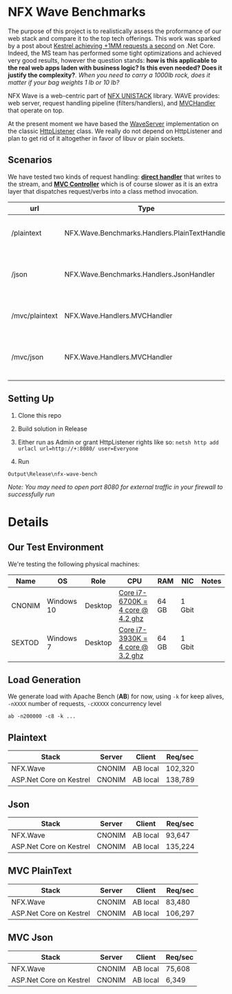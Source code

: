 # NFX Wave Benchmarks
The purpose of this project is to realistically assess the proformance of our web stack and compare it to the top tech offerings. This work was sparked by a post about  [Kestrel achieving +1MM requests a second](https://www.ageofascent.com/2016/02/18/asp-net-core-exeeds-1-15-million-requests-12-6-gbps/) on .Net Core. Indeed, the MS team has performed some tight optimizations and achieved very good results, however the question stands: **how is this applicable to the real web apps laden with business logic? Is this even needed? Does it justify the complexity?**. *When you need to carry a 1000lb rock, does it matter if your bag weights 1 lb or 10 lb?*

NFX Wave is a web-centric part of [NFX UNISTACK](https://github.com/aumcode/nfx) library. WAVE provides: web server, request handling pipeline (filters/handlers), and [MVCHandler](https://github.com/aumcode/nfx/blob/master/Source/NFX.Wave/Handlers/MVCHandler.cs) that operate on top.

At the present moment we have based the [WaveServer](https://github.com/aumcode/nfx/blob/master/Source/NFX.Wave/WaveServer.cs) implementation on the classic [HttpListener](https://msdn.microsoft.com/en-us/library/system.net.httplistener(v=vs.110).aspx) class. We really do not depend on HttpListener and plan to get rid of it altogether in favor of libuv or plain sockets.


## Scenarios

We have tested two kinds of request handling:  [**direct handler**](./Source/NFX.Wave.Benchmarks/Handlers) that writes to the stream, and [**MVC Controller**](./Source/NFX.Wave.Benchmarks/Controllers) which is of course slower as it is an extra layer that dispatches request/verbs into a class method invocation.

| url | Type | MVC Action | Description |
| --- | ---- | ------ | ----------- |
| /plaintext | NFX.Wave.Benchmarks.Handlers.PlainTextHandler | n/a |Return Plain Text with direct writing |
| /json | NFX.Wave.Benchmarks.Handlers.JsonHandler | n/a |Return simple JSON with direct writing |
| /mvc/plaintext | NFX.Wave.Handlers.MVCHandler | Index.PlainText |Return Plain Text using MVC handler |
| /mvc/json | NFX.Wave.Handlers.MVCHandler | Index.Json |Return simple JSON using MVC handler |

## Setting Up

1. Clone this repo

1. Build solution in Release

1. Either run as Admin or grant HttpListener rights like so: `netsh http add urlacl url=http://+:8080/ user=Everyone`

1. Run
```
Output\Release\nfx-wave-bench
```

*Note: You may need to open port 8080 for external traffic in your firewall to successfully run*

# Details

## Our Test Environment
We're testing the following physical machines:


| Name | OS | Role | CPU | RAM | NIC | Notes |
| ---- | --- | ---- | --- | --- | --- | ----- |
| CNONIM | Windows 10 | Desktop | [Core i7-6700K = 4 core @ 4.2 ghz](https://ark.intel.com/products/88195/Intel-Core-i7-6700K-Processor-8M-Cache-up-to-4_20-GHz) | 64 GB | 1 Gbit | |
| SEXTOD | Windows 7 | Desktop | [Core i7-3930K = 4 core @ 3.2 ghz](https://ark.intel.com/products/63697/Intel-Core-i7-3930K-Processor-12M-Cache-up-to-3_80-GHz)| 64 GB | 1 Gbit | |

## Load Generation
We generate load with Apache Bench (**AB**) for now, using `-k` for keep alives, `-nXXXX` number of requests, `-cXXXXX` concurrency level

```
ab -n200000 -c8 -k ...
```

## Plaintext

| Stack | Server | Client | Req/sec |
| ----- | ------ | ------- | ------- |
| NFX.Wave | CNONIM | AB local |  102,320 |
| ASP.Net Core on Kestrel | CNONIM |  AB local | 138,789 |

## Json

| Stack | Server | Client | Req/sec |
| ----- | ------ | ------- | ------- |
| NFX.Wave | CNONIM |  AB local | 93,647 |
| ASP.Net Core on Kestrel | CNONIM |  AB local| 135,224 |

## MVC PlainText

| Stack | Server | Client | Req/sec |
| ----- | ------ | ------- | ------- |
| NFX.Wave | CNONIM |  AB local | 83,480 |
| ASP.Net Core on Kestrel | CNONIM |  AB local| 106,297 |

## MVC Json

| Stack | Server |Client | Req/sec |
| ----- | ------ | ------- | ------- |
| NFX.Wave | CNONIM |  AB local | 75,608 |
| ASP.Net Core on Kestrel | CNONIM |  AB local | 6,349 |
